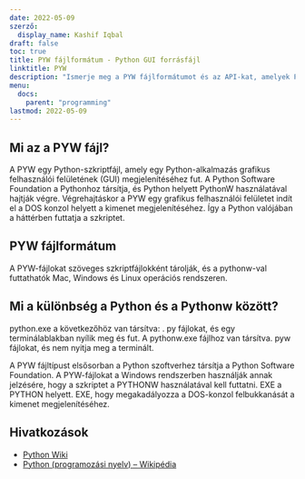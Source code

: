 ```yaml
---
date: 2022-05-09
szerző:
  display_name: Kashif Iqbal
draft: false
toc: true
title: PYW fájlformátum - Python GUI forrásfájl
linktitle: PYW
description: "Ismerje meg a PYW fájlformátumot és az API-kat, amelyek PYW fájlokat hozhatnak létre és nyithatnak meg."
menu:
  docs:
    parent: "programming"
lastmod: 2022-05-09
---
```


## Mi az a PYW fájl?

A PYW egy Python-szkriptfájl, amely egy Python-alkalmazás grafikus felhasználói felületének (GUI) megjelenítéséhez fut. A Python Software Foundation a Pythonhoz társítja, és Python helyett PythonW használatával hajtják végre. Végrehajtáskor a PYW egy grafikus felhasználói felületet indít el a DOS konzol helyett a kimenet megjelenítéséhez. Így a Python valójában a háttérben futtatja a szkriptet.

## PYW fájlformátum

A PYW-fájlokat szöveges szkriptfájlokként tárolják, és a pythonw-val futtathatók Mac, Windows és Linux operációs rendszeren.

## Mi a különbség a Python és a Pythonw között?

python.exe a következőhöz van társítva: . py fájlokat, és egy terminálablakban nyílik meg és fut. A pythonw.exe fájlhoz van társítva. pyw fájlokat, és nem nyitja meg a terminált.

A PYW fájltípust elsősorban a Python szoftverhez társítja a Python Software Foundation. A PYW-fájlokat a Windows rendszerben használják annak jelzésére, hogy a szkriptet a PYTHONW használatával kell futtatni. EXE a PYTHON helyett. EXE, hogy megakadályozza a DOS-konzol felbukkanását a kimenet megjelenítéséhez.

## Hivatkozások

* [Python Wiki](https://wiki.python.org/moin/Pyrex)
* [Python (programozási nyelv) – Wikipédia](https://en.wikipedia.org/wiki/Python_(programming_language))

